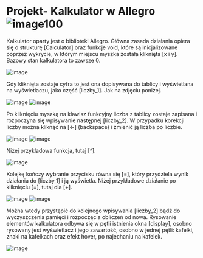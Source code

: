 # Projekt- Kalkulator w Allegro ![image100](https://github.com/forgeine/projekt_kalkulator/assets/135221458/165d9486-103e-45ae-b65b-3fee39fbbc29)


Kalkulator oparty jest o biblioteki Allegro. Główna zasada działania opiera się o strukturę [Calculator] oraz funkcje void, które są inicjalizowane poprzez wykrycie, w którym miejscu myszka została kliknięta [x i y]. Bazowy stan kalkulatora to zawsze 0.

![image](https://github.com/forgeine/projekt_kalkulator/assets/135221458/0d39b6e2-832e-4500-baa9-1a341bbec688)

Gdy kliknięta zostaje cyfra to jest ona dopisywana do tablicy i wyświetlana na wyświetlaczu, jako część [liczby_1]. Jak na zdjęciu poniżej. 

![image](https://github.com/forgeine/projekt_kalkulator/assets/135221458/298dc84d-b68f-446a-a677-c40b606ae6ae) 
![image](https://github.com/forgeine/projekt_kalkulator/assets/135221458/8976a365-6d1c-47d0-8149-b6872f6fa721)

Po kliknięciu myszką na klawisz funkcyjny liczba z tablicy zostaje zapisana i rozpoczyna się wpisywanie następnej [liczby_2]. W przypadku korekcji liczby można kliknąć na [<-] (backspace) i zmienić ją liczba po liczbie.

![image](https://github.com/forgeine/projekt_kalkulator/assets/135221458/21f04d03-d53c-4ca9-bb51-0f323f033af0) 
![image](https://github.com/forgeine/projekt_kalkulator/assets/135221458/558ab09a-675d-424b-a2e9-64256fcb7987)

Niżej przykładowa funkcja, tutaj [^].

![image](https://github.com/forgeine/projekt_kalkulator/assets/135221458/6605c652-aae6-4841-9e85-1eab44f220d0)

Kolejkę kończy wybranie przycisku równa się [=], który przydziela wynik działania do [liczby_1] i ją wyświetla. Niżej przykładowe działanie po kliknięciu [=], tutaj dla [+].

![image](https://github.com/forgeine/projekt_kalkulator/assets/135221458/ed42e5cf-dac5-4799-a816-a87f9fba16eb)
![image](https://github.com/forgeine/projekt_kalkulator/assets/135221458/335556da-a753-41f6-b59a-7128edc9af42)

Można wtedy przystąpić do kolejnego wpisywania [liczby_2] bądź do wyczyszczenia pamięci i rozpoczęcia obliczeń od nowa. Rysowanie elementów kalkulatora odbywa się w pętli istnienia okna [display], osobno rysowany jest wyświetlacz i jego zawartość, osobno w jednej pętli:  kafelki, znaki na kafelkach oraz efekt hover, po najechaniu na kafelek. 

![image](https://github.com/forgeine/projekt_kalkulator/assets/135221458/b184ae80-8138-44e2-8238-97b703987f8a)

